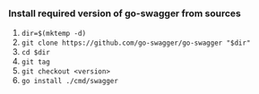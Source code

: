 ### Install required version of go-swagger from sources ###

1. `dir=$(mktemp -d)`
2. `git clone https://github.com/go-swagger/go-swagger "$dir"`
3. `cd $dir`
4. `git tag`
5. `git checkout <version>`
6. `go install ./cmd/swagger`
